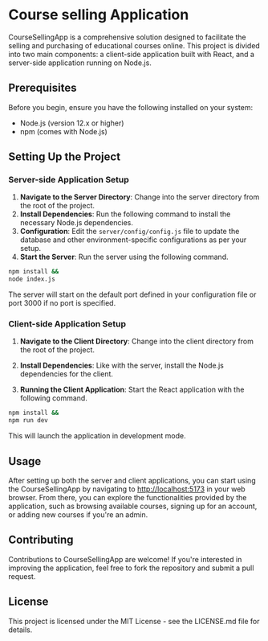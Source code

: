 # Course selling Application

CourseSellingApp is a comprehensive solution designed to facilitate the selling and purchasing of educational courses online. This project is divided into two main components: a client-side application built with React, and a server-side application running on Node.js.

## Prerequisites

Before you begin, ensure you have the following installed on your system:
- Node.js (version 12.x or higher)
- npm (comes with Node.js)

## Setting Up the Project

### Server-side Application Setup

1. **Navigate to the Server Directory**: Change into the server directory from the root of the project.
2. **Install Dependencies**: Run the following command to install the necessary Node.js dependencies.
3. **Configuration**: Edit the `server/config/config.js` file to update the database and other environment-specific configurations as per your setup.
4. **Start the Server**: Run the server using the following command.

```bash
npm install &&
node index.js
```
The server will start on the default port defined in your configuration file or port 3000 if no port is specified.

### Client-side Application Setup

1. **Navigate to the Client Directory**: Change into the client directory from the root of the project.

2. **Install Dependencies**: Like with the server, install the Node.js dependencies for the client.

3. **Running the Client Application**: Start the React application with the following command.

```bash
npm install &&
npm run dev
```
This will launch the application in development mode.

## Usage

After setting up both the server and client applications, you can start using the CourseSellingApp by navigating to [http://localhost:5173](http://localhost:5173) in your web browser. From there, you can explore the functionalities provided by the application, such as browsing available courses, signing up for an account, or adding new courses if you're an admin.

## Contributing

Contributions to CourseSellingApp are welcome! If you're interested in improving the application, feel free to fork the repository and submit a pull request.

## License

This project is licensed under the MIT License - see the LICENSE.md file for details.
